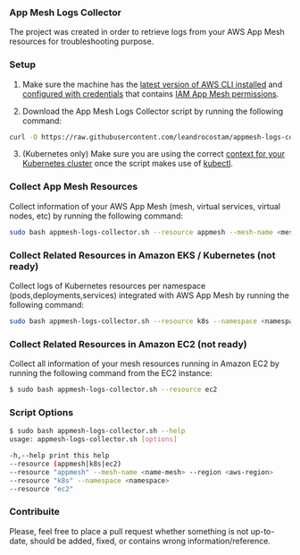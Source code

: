 ### App Mesh Logs Collector
The project was created in order to retrieve logs from your AWS App Mesh resources for troubleshooting purpose.

### Setup
  
  1. Make sure the machine has the [latest version of AWS CLI installed](https://docs.aws.amazon.com/cli/latest/userguide/cli-chap-install.html) and [configured with credentials](https://docs.aws.amazon.com/cli/latest/userguide/cli-chap-configure.html) that contains [IAM App Mesh permissions](https://docs.aws.amazon.com/app-mesh/latest/userguide/IAM_policies.html).
  
  2. Download the App Mesh Logs Collector script by running the following command:
  ```bash
  curl -O https://raw.githubusercontent.com/leandrocostam/appmesh-logs-collector/master/appmesh-logs-collector.sh
  ```
  3. (Kubernetes only) Make sure you are using the correct [context for your Kubernetes cluster](https://docs.aws.amazon.com/cli/latest/userguide/cli-chap-install.html) once the script makes use of [kubectl](https://docs.aws.amazon.com/eks/latest/userguide/install-kubectl.html). 
  
### Collect App Mesh Resources

  Collect information of your AWS App Mesh (mesh, virtual services, virtual nodes, etc) by running the following command:
  ```bash
  sudo bash appmesh-logs-collector.sh --resource appmesh --mesh-name <mesh-name> --region <aws-region>
  ```

### Collect Related Resources in Amazon EKS / Kubernetes (not ready)

  Collect logs of Kubernetes resources per namespace (pods,deployments,services) integrated with AWS App Mesh by running the following command:
  ```bash
  sudo bash appmesh-logs-collector.sh --resource k8s --namespace <namespace>
  ```

### Collect Related Resources in Amazon EC2 (not ready)
  
  Collect all information of your mesh resources running in Amazon EC2 by running the following command from the EC2 instance:
  ```bash
  $ sudo bash appmesh-logs-collector.sh --resource ec2
  ```

### Script Options

  ```bash
  $ sudo bash appmesh-logs-collector.sh --help
  usage: appmesh-logs-collector.sh [options]

  -h,--help print this help
  --resource (appmesh|k8s|ec2)
  --resource "appmesh" --mesh-name <name-mesh> --region <aws-region>
  --resource "k8s" --namespace <namespace>
  --resource "ec2"
  ```

### Contribuite

Please, feel free to place a pull request whether something is not up-to-date, should be added, fixed, or contains wrong information/reference.
